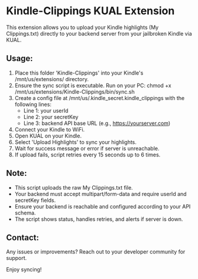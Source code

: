 Kindle-Clippings KUAL Extension
===============================

This extension allows you to upload your Kindle highlights (My Clippings.txt) 
directly to your backend server from your jailbroken Kindle via KUAL.

Usage:
------
1. Place this folder 'Kindle-Clippings' into your Kindle's /mnt/us/extensions/ directory.
2. Ensure the sync script is executable. Run on your PC:
   chmod +x /mnt/us/extensions/Kindle-Clippings/bin/sync.sh
3. Create a config file at /mnt/us/.kindle_secret.kindle_clippings with the following lines:
   - Line 1: your userId
   - Line 2: your secretKey
   - Line 3: backend API base URL (e.g., https://yourserver.com)
4. Connect your Kindle to WiFi.
5. Open KUAL on your Kindle.
6. Select 'Upload Highlights' to sync your highlights.
7. Wait for success message or error if server is unreachable.
8. If upload fails, script retries every 15 seconds up to 6 times.

Note:
-----
- This script uploads the raw My Clippings.txt file.
- Your backend must accept multipart/form-data and require userId and secretKey fields.
- Ensure your backend is reachable and configured according to your API schema.
- The script shows status, handles retries, and alerts if server is down.

Contact:
--------
Any issues or improvements? Reach out to your developer community for support.

Enjoy syncing!
